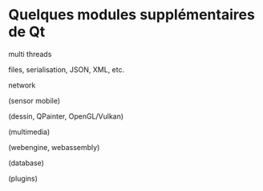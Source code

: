 
# Quelques modules supplémentaires de Qt

multi threads

files, serialisation, JSON, XML, etc.

network

(sensor mobile)

(dessin, QPainter, OpenGL/Vulkan)

(multimedia)

(webengine, webassembly)

(database)

(plugins)
